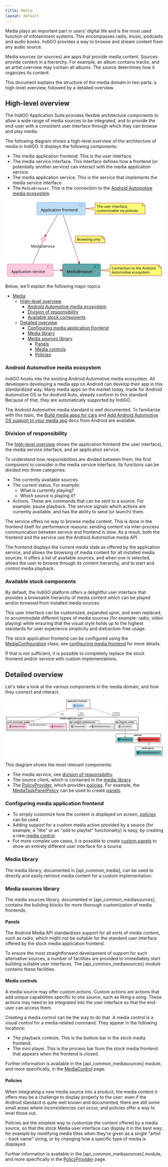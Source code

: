 ```yaml
---
title: Media
layout: default
---
```


Media plays an important part in users’ digital life and is the most used function of infotainment
systems. This encompasses radio, music, podcasts and audio books. IndiGO provides a way to browse
and stream content from any audio source.

Media sources (or sources) are apps that provide media content. Sources provide content in a
hierarchy. For example, an album contains tracks, and an artist overview may contain all albums.
The source determines how it organizes its content.

This document explains the structure of the media domain in two parts: a high-level overview,
followed by a detailed overview.

## High-level overview

The IndiGO Application Suite provides flexible architecture components to allow a wide range of
media sources to be integrated, and to provide the end-user with a consistent user interface
through which they can browse and play media.

The following diagram shows a high-level overview of the architecture of media in IndiGO. It
displays the following components:
- The media application frontend. This is the user interface.
- The media service interface. This interface defines how a frontend (or potentially another
  service) can interact with the media application service.
- The media application service. This is the service that implements the media service interface.
- The `MediaBrowser`. This is the connection to the [Android Automotive media ecosystem](#android-automotive-media-ecosystem).

![Media high-level overview image](images/media_domain-high-level-overview.svg)

Below, we'll explain the following major topics:
- [Media](#media)
  - [High-level overview](#high-level-overview)
    - [Android Automotive media ecosystem](#android-automotive-media-ecosystem)
    - [Division of responsibility](#division-of-responsibility)
    - [Available stock components](#available-stock-components)
  - [Detailed overview](#detailed-overview)
    - [Configuring media application frontend](#configuring-media-application-frontend)
    - [Media library](#media-library)
    - [Media sources library](#media-sources-library)
      - [Panels](#panels)
      - [Media controls](#media-controls)
      - [Policies](#policies)

### Android Automotive media ecosystem

IndiGO hooks into the existing Android Automotive media ecosystem. All developers developing a
media app on Android can develop their app in this standardized way. Many media apps on the market
today, made for Android Automotive OS or for Android Auto, already conform to this standard.
Because of that, they are automatically supported by IndiGO.

The Android Automotive media standard is well documented. To familiarize with this topic, the
[Build media apps for cars](https://developer.android.com/training/cars/media) and 
[Add Android Automotive OS support to your media app](https://developer.android.com/training/cars/media/automotive-os)
docs from Android are available.

### Division of responsibility

The [high-level overview](#high-level-overview) shows the application frontend (the user interface),
the media service interface, and an application service.

To understand how responsibilities are divided between them, the first component to consider is
the media service interface. Its functions can be divided into three categories:
- The currently available sources.
- The current status. For example:
  - What is currently playing?
  - Which source is playing it?
- Actions. These are commands that can be sent to a source. For example: pause playback. The
  service signals which actions are currently available, and has the ability to send (or launch)
  them.

The service offers no way to browse media content. This is done in the frontend itself for
performance reasons: sending content via inter-process communication between service and frontend
is slow. As a result, both the frontend and the service use the Android Automotive media API.

The frontend displays the current media state as offered by the application service, and allows
the browsing of media content for all installed media sources. It offers a list of available
sources, and when one is selected, allows the user to browse through its content hierarchy, and to
start and control media playback.

### Available stock components

By default, the IndiGO platform offers a delightful user interface that provides a browsable
hierarchy of media content which can be played and/or browsed from installed media sources.

This user interface can be customized, expanded upon, and even replaced, to accommodate different
types of media sources (for example: radio, video playing) while ensuring that the visual style
holds up to the highest standards for user experience simplicity and distraction-free usage.

The stock application frontend can be configured using the
[MediaConfiguration](com.tomtom.ivi.api.common.mediasources.MediaConfiguration) class,
see [configuring media frontend](#configuring-media-application-frontend) for more details.

If that is not sufficient, it is possible to completely replace the stock frontend and/or service
with custom implementations.

## Detailed overview

Let's take a look at the various components in the media domain, and how they connect and interact.

![Media detailed overview image](images/media_domain-detailed-overview.svg)

This diagram shows the most relevant components:
- The media service, see [division of responsibility](#division-of-responsibility).
- The source client, which is contained in the [media library](#media-library).
- The [PolicyProvider](com.tomtom.ivi.api.common.mediasources.policies.PolicyProvider), which
  provides [policies](#policies). For example, the
  [MediaTaskPanelPolicy](com.tomtom.ivi.api.common.mediasources.policies.MediaTaskPanelPolicy)
  can be used to create [panels](#panels).

### Configuring media application frontend

- To simply customize how the content is displayed on screen, [policies](#policies) can be used.
- Adding support for a custom media action provided by a source (for example, a "like" or an "add to
  playlist" functionality) is easy, by creating a new [media control](#media-controls).
- For more complex use cases, it is possible to create [custom panels](#panels) to show an entirely
  different user interface for a source.

### Media library

The media library, documented in [api_common_media], can be used to directly and easily retrieve
media content for a custom implementation.

### Media sources library

The media sources library, documented in [api_common_mediasources], contains the building blocks for
more thorough customization of media frontends.

#### Panels

The Android Media API standardizes support for all sorts of media content, such as radio, which
might not be suitable for the standard user interface offered by the stock media application
frontend.

To ensure the most straightforward development of support for such alternative sources, a number
of facilities are provided to immediately start building suitable user interfaces.
The [api_common_mediasources] module contains these facilities.

#### Media controls

A media source may offer custom actions. Custom actions are actions that add unique capabilities
specific to one source, such as liking a song. These actions may need to be integrated into the
user interface so that the end-user can access them.

Creating a media control can be the way to do that. A media control is a visual control for a
media-related command. They appear in the following locations:
- The playback controls. This is the bottom bar in the stock media frontend.
- The mini player. This is the process bar from the stock media frontend that appears when the
  frontend is closed.

Further information is available in the [api_common_mediasources] module, and more
specifically, in the
[MediaControl](com.tomtom.ivi.api.common.mediasources.controls.MediaControl) page.

#### Policies

When integrating a new media source into a product, the media content it offers may be a challenge
to display properly to the user: even if the Android standard is quite well known and documented,
there are still some small areas where inconsistencies can occur, and policies offer a way to level
those out.

Policies are the simplest way to customize the content offered by a media source, so that the
stock Media user interface can display it in the best way; for example by modifying media titles
when they're given as a single "artist - track name" string, or by changing how a specific type of
media is displayed.

Further information is available in the [api_common_mediasources] module, and more specifically in
the [PolicyProvider](com.tomtom.ivi.api.common.mediasources.policies.PolicyProvider) page.

